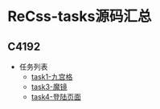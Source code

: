 ReCss-tasks源码汇总
==
C4192
--

- 任务列表
  - [task1-九宫格](task1)
  - [task3-魔镜](task3)
  - [task4-登陆页面](task4)
